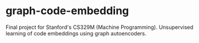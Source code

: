 # graph-code-embedding
Final project for Stanford's CS329M (Machine Programming). Unsupervised learning of code embeddings using graph autoencoders.
